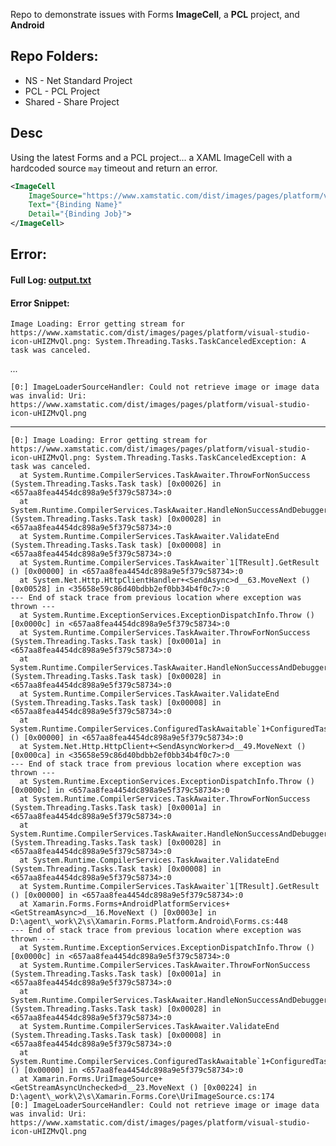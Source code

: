 Repo to demonstrate issues with Forms **ImageCell**, a **PCL** project, and **Android**

## Repo Folders:
- NS - Net Standard Project
- PCL - PCL Project
- Shared - Share Project

## Desc
Using the latest Forms and a PCL project... a XAML ImageCell with a hardcoded source ```may``` timeout and return an error.

```xml
<ImageCell
    ImageSource="https://www.xamstatic.com/dist/images/pages/platform/visual-studio-icon-uHIZMvQl.png"
    Text="{Binding Name}"
    Detail="{Binding Job}">
</ImageCell>
```

## Error:

#### Full Log: [output.txt](output.txt)

#### Error Snippet:
```Image Loading: Error getting stream for https://www.xamstatic.com/dist/images/pages/platform/visual-studio-icon-uHIZMvQl.png: System.Threading.Tasks.TaskCanceledException: A task was canceled.```

*...*

```[0:] ImageLoaderSourceHandler: Could not retrieve image or image data was invalid: Uri: https://www.xamstatic.com/dist/images/pages/platform/visual-studio-icon-uHIZMvQl.png```

---


```
[0:] Image Loading: Error getting stream for https://www.xamstatic.com/dist/images/pages/platform/visual-studio-icon-uHIZMvQl.png: System.Threading.Tasks.TaskCanceledException: A task was canceled.
  at System.Runtime.CompilerServices.TaskAwaiter.ThrowForNonSuccess (System.Threading.Tasks.Task task) [0x00026] in <657aa8fea4454dc898a9e5f379c58734>:0 
  at System.Runtime.CompilerServices.TaskAwaiter.HandleNonSuccessAndDebuggerNotification (System.Threading.Tasks.Task task) [0x00028] in <657aa8fea4454dc898a9e5f379c58734>:0 
  at System.Runtime.CompilerServices.TaskAwaiter.ValidateEnd (System.Threading.Tasks.Task task) [0x00008] in <657aa8fea4454dc898a9e5f379c58734>:0 
  at System.Runtime.CompilerServices.TaskAwaiter`1[TResult].GetResult () [0x00000] in <657aa8fea4454dc898a9e5f379c58734>:0 
  at System.Net.Http.HttpClientHandler+<SendAsync>d__63.MoveNext () [0x00528] in <35658e59c86d40bdbb2ef0bb34b4f0c7>:0 
--- End of stack trace from previous location where exception was thrown ---
  at System.Runtime.ExceptionServices.ExceptionDispatchInfo.Throw () [0x0000c] in <657aa8fea4454dc898a9e5f379c58734>:0 
  at System.Runtime.CompilerServices.TaskAwaiter.ThrowForNonSuccess (System.Threading.Tasks.Task task) [0x0001a] in <657aa8fea4454dc898a9e5f379c58734>:0 
  at System.Runtime.CompilerServices.TaskAwaiter.HandleNonSuccessAndDebuggerNotification (System.Threading.Tasks.Task task) [0x00028] in <657aa8fea4454dc898a9e5f379c58734>:0 
  at System.Runtime.CompilerServices.TaskAwaiter.ValidateEnd (System.Threading.Tasks.Task task) [0x00008] in <657aa8fea4454dc898a9e5f379c58734>:0 
  at System.Runtime.CompilerServices.ConfiguredTaskAwaitable`1+ConfiguredTaskAwaiter[TResult].GetResult () [0x00000] in <657aa8fea4454dc898a9e5f379c58734>:0 
  at System.Net.Http.HttpClient+<SendAsyncWorker>d__49.MoveNext () [0x000ca] in <35658e59c86d40bdbb2ef0bb34b4f0c7>:0 
--- End of stack trace from previous location where exception was thrown ---
  at System.Runtime.ExceptionServices.ExceptionDispatchInfo.Throw () [0x0000c] in <657aa8fea4454dc898a9e5f379c58734>:0 
  at System.Runtime.CompilerServices.TaskAwaiter.ThrowForNonSuccess (System.Threading.Tasks.Task task) [0x0001a] in <657aa8fea4454dc898a9e5f379c58734>:0 
  at System.Runtime.CompilerServices.TaskAwaiter.HandleNonSuccessAndDebuggerNotification (System.Threading.Tasks.Task task) [0x00028] in <657aa8fea4454dc898a9e5f379c58734>:0 
  at System.Runtime.CompilerServices.TaskAwaiter.ValidateEnd (System.Threading.Tasks.Task task) [0x00008] in <657aa8fea4454dc898a9e5f379c58734>:0 
  at System.Runtime.CompilerServices.TaskAwaiter`1[TResult].GetResult () [0x00000] in <657aa8fea4454dc898a9e5f379c58734>:0 
  at Xamarin.Forms.Forms+AndroidPlatformServices+<GetStreamAsync>d__16.MoveNext () [0x0003e] in D:\agent\_work\2\s\Xamarin.Forms.Platform.Android\Forms.cs:448 
--- End of stack trace from previous location where exception was thrown ---
  at System.Runtime.ExceptionServices.ExceptionDispatchInfo.Throw () [0x0000c] in <657aa8fea4454dc898a9e5f379c58734>:0 
  at System.Runtime.CompilerServices.TaskAwaiter.ThrowForNonSuccess (System.Threading.Tasks.Task task) [0x0001a] in <657aa8fea4454dc898a9e5f379c58734>:0 
  at System.Runtime.CompilerServices.TaskAwaiter.HandleNonSuccessAndDebuggerNotification (System.Threading.Tasks.Task task) [0x00028] in <657aa8fea4454dc898a9e5f379c58734>:0 
  at System.Runtime.CompilerServices.TaskAwaiter.ValidateEnd (System.Threading.Tasks.Task task) [0x00008] in <657aa8fea4454dc898a9e5f379c58734>:0 
  at System.Runtime.CompilerServices.ConfiguredTaskAwaitable`1+ConfiguredTaskAwaiter[TResult].GetResult () [0x00000] in <657aa8fea4454dc898a9e5f379c58734>:0 
  at Xamarin.Forms.UriImageSource+<GetStreamAsyncUnchecked>d__23.MoveNext () [0x00224] in D:\agent\_work\2\s\Xamarin.Forms.Core\UriImageSource.cs:174 
[0:] ImageLoaderSourceHandler: Could not retrieve image or image data was invalid: Uri: https://www.xamstatic.com/dist/images/pages/platform/visual-studio-icon-uHIZMvQl.png
```
